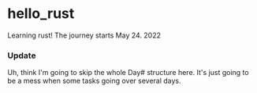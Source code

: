 # hello_rust
Learning rust! The journey starts May 24. 2022

### Update
Uh, think I'm going to skip the whole Day# structure here. It's just going to be a mess when some tasks going over several days.
